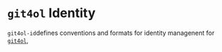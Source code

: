 # `git4ol` Identity

`git4ol-id`defines conventions and formats for identity managenent for [`git4ol`](https://github.com/open-learning/git4ol/),
